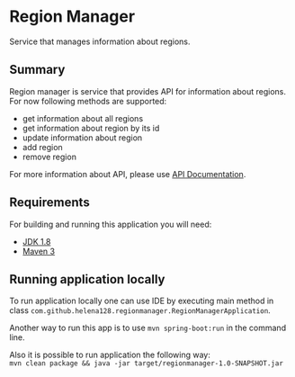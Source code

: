 # Region Manager

Service that manages information about regions.

## Summary
Region manager is service that provides API for information about regions. 
For now following methods are supported:
* get information about all regions
* get information about region by its id
* update information about region
* add region
* remove region

For more information about API, please use [API Documentation](./api.md).

## Requirements
For building and running this application you will need:
* [JDK 1.8](https://www.oracle.com/java/technologies/javase-jdk8-downloads.html)
* [Maven 3](https://maven.apache.org/)

## Running application locally
To run application locally one can use IDE by executing main method in class 
`com.github.helena128.regionmanager.RegionManagerApplication`.

Another way to run this app is to use `mvn spring-boot:run` in the command line.

Also it is possible to run application the following way:\
```mvn clean package && java -jar target/regionmanager-1.0-SNAPSHOT.jar```
